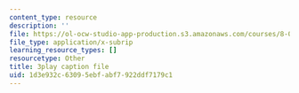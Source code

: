 ```yaml
---
content_type: resource
description: ''
file: https://ol-ocw-studio-app-production.s3.amazonaws.com/courses/8-01sc-classical-mechanics-fall-2016/1d3e932c63095ebfabf7922ddf7179c1_NbXDgm7UyVM.vtt
file_type: application/x-subrip
learning_resource_types: []
resourcetype: Other
title: 3play caption file
uid: 1d3e932c-6309-5ebf-abf7-922ddf7179c1
---
```


